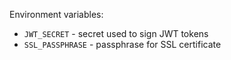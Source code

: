 Environment variables:
* `JWT_SECRET` - secret used to sign JWT tokens
* `SSL_PASSPHRASE` - passphrase for SSL certificate